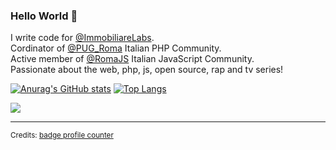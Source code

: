 ### Hello World 👋

<!--
**JellyBellyDev/JellyBellyDev** is a ✨ _special_ ✨ repository because its `README.md` (this file) appears on your GitHub profile.

Here are some ideas to get you started:

- 🔭 I’m currently working on ...
- 🌱 I’m currently learning ...
- 👯 I’m looking to collaborate on ...
- 🤔 I’m looking for help with ...
- 💬 Ask me about ...
- 📫 How to reach me: ...
- 😄 Pronouns: ...
- ⚡ Fun fact: ...
-->

I write code for [@ImmobiliareLabs](https://github.com/immobiliare/).  
Cordinator of [@PUG_Roma](https://github.com/pug-roma) Italian PHP Community.  
Active member of [@RomaJS](https://github.com/Roma-JS) Italian JavaScript Community.  
Passionate about the web, php, js, open source, rap and tv series!

[![Anurag's GitHub stats](https://github-readme-stats.vercel.app/api?username=JellyBellyDev&count_private=true&show_icons=true&theme=prussian&hide_title=true)](https://github.com/anuraghazra/github-readme-stats) [![Top Langs](https://github-readme-stats.vercel.app/api/top-langs/?username=JellyBellyDev&layout=compact)](https://github.com/anuraghazra/github-readme-stats)



![](https://komarev.com/ghpvc/?username=JellyBellyDev)

***

<sub>Credits: [badge profile counter](https://github.com/antonkomarev/github-profile-views-counter)</sub>
